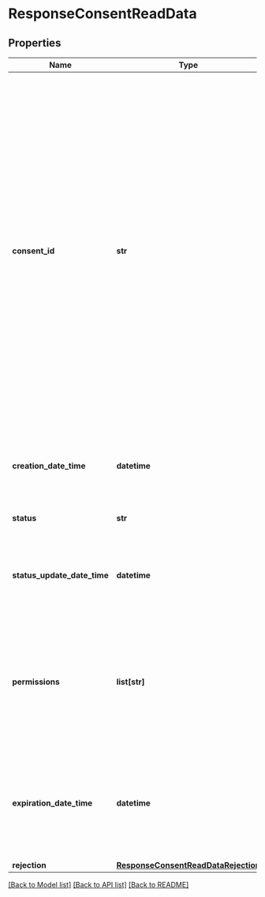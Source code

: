 # ResponseConsentReadData

## Properties
Name | Type | Description | Notes
------------ | ------------- | ------------- | -------------
**consent_id** | **str** | O consentId é o identificador único do consentimento e deverá ser um URN - Uniform Resource Name.   Um URN, conforme definido na [RFC8141](https://tools.ietf.org/html/rfc8141) é um Uniform Resource  Identifier - URI - que é atribuído sob o URI scheme \&quot;urn\&quot; e um namespace URN específico, com a intenção de que o URN  seja um identificador de recurso persistente e independente da localização.   Considerando a string urn:bancoex:C1DD33123 como exemplo para consentId temos: - o namespace(urn) - o identificador associado ao namespace da instituição transnmissora (bancoex)  - o identificador específico dentro do namespace (C1DD33123).   Informações mais detalhadas sobre a construção de namespaces devem ser consultadas na [RFC8141](https://tools.ietf.org/html/rfc8141).  | 
**creation_date_time** | **datetime** | Data e hora em que o recurso foi criado. Uma string com data e hora conforme especificação RFC-3339, sempre com a utilização de timezone UTC(UTC time format). | 
**status** | **str** | Estado atual do consentimento cadastrado. | 
**status_update_date_time** | **datetime** | Data e hora em que o recurso foi atualizado. Uma string com data e hora conforme especificação RFC-3339, sempre com a utilização de timezone UTC(UTC time format). | 
**permissions** | **list[str]** | Especifica os tipos de permissões de acesso às APIs no escopo do Open Finance Brasil - Dados cadastrais e transacionais, de acordo com os blocos de consentimento fornecidos pelo usuário e necessários ao acesso a cada endpoint das APIs. Esse array não deve ter duplicidade de itens. | 
**expiration_date_time** | **datetime** | Data e hora de expiração da permissão. De preenchimento obrigatório, reflete a data limite de validade do consentimento. Uma string com data e hora conforme especificação RFC-3339, sempre com a utilização de timezone UTC(UTC time format). | 
**rejection** | [**ResponseConsentReadDataRejection**](ResponseConsentReadDataRejection.md) |  | [optional] 

[[Back to Model list]](../README.md#documentation-for-models) [[Back to API list]](../README.md#documentation-for-api-endpoints) [[Back to README]](../README.md)

